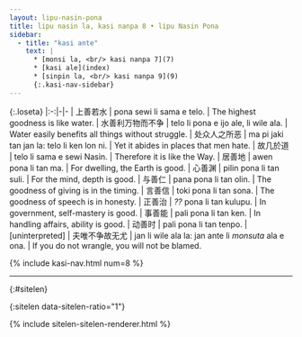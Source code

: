 ```yaml
---
layout: lipu-nasin-pona
title: lipu nasin la, kasi nanpa 8 • lipu Nasin Pona
sidebar:
  - title: "kasi ante"
    text: |
      * [monsi la, <br/> kasi nanpa 7](7)
      * [kasi ale](index)
      * [sinpin la, <br/> kasi nanpa 9](9)
      {:.kasi-nav-sidebar}
---
```


{:.loseta}
|:-:|-|-
| 上善若水               | pona sewi li sama e telo.            | The highest goodness is like water.
| 水善利万物<wbr/>而不争 | telo li pona e ijo ale, li wile ala. | Water easily benefits all things without struggle.
| 处众人之所恶         | ma pi jaki tan jan la: telo li ken lon ni. | Yet it abides in places that men hate.
| 故几於道             | telo li sama e sewi Nasin.                 | Therefore it is like the Way.
| 居善地               | awen pona li tan ma.                       | For dwelling, the Earth is good.
| 心善渊               | pilin pona li tan suli.                    | For the mind, depth is good.
| 与善仁               | pana pona li tan olin.                     | The goodness of giving is in the timing.
| 言善信               | toki pona li tan sona.                     | The goodness of speech is in honesty.
| 正善治               | _??_ pona li tan kulupu.                   | In government, self-mastery is good.
| 事善能               | pali pona li tan ken.                      | In handling affairs, ability is good.
| 动善时               | pali pona li tan tenpo.                    | [uninterpreted]
| 夫唯不争<wbr/>故无尤 | jan li wile ala la: jan ante li _monsuta_ ala e ona. | If you do not wrangle, you will not be blamed.

{% include kasi-nav.html num=8 %}

-------
{:#sitelen}

{:sitelen data-sitelen-ratio="1"}

{% include sitelen-sitelen-renderer.html %}
